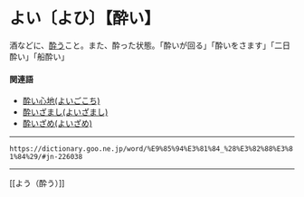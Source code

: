 # よい〔よひ〕【酔い】

酒などに、[酔う](よう（酔う）)こと。また、酔った状態。「酔いが回る」「酔いをさます」「二日酔い」「船酔い」

#### 関連語

-   [酔い心地(よいごこち)](https://dictionary.goo.ne.jp/word/%E9%85%94%E3%81%84%E5%BF%83%E5%9C%B0_%28%E3%82%88%E3%81%84%E3%81%94%E3%81%93%E3%81%A1%29/#jn-226046)
-   [酔いざまし(よいざまし)](https://dictionary.goo.ne.jp/word/%E9%85%94%E3%81%84%E9%86%92%E3%81%BE%E3%81%97/#jn-226050)
-   [酔いざめ(よいざめ)](https://dictionary.goo.ne.jp/word/%E9%85%94%E3%81%84%E9%86%92%E3%82%81_%28%E3%82%88%E3%81%84%E3%81%96%E3%82%81%29/#jn-226051)

---
`https://dictionary.goo.ne.jp/word/%E9%85%94%E3%81%84_%28%E3%82%88%E3%81%84%29/#jn-226038`

---
[[よう（酔う）]]